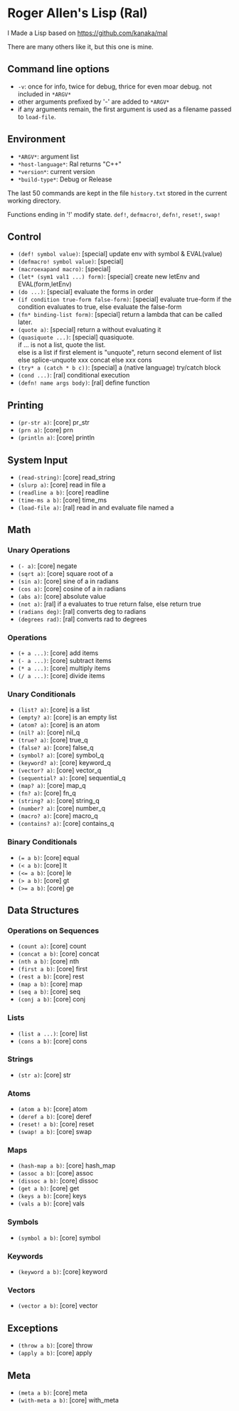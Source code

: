 # Roger Allen's Lisp (Ral)

I Made a Lisp based on https://github.com/kanaka/mal

There are many others like it, but this one is mine.

## Command line options
* `-v`: once for info, twice for debug, thrice for even moar debug.  not included in `*ARGV*`
* other arguments prefixed by '-' are added to `*ARGV*`
* if any arguments remain, the first argument is used as a filename passed to `load-file`.  

## Environment
* `*ARGV*`: argument list
* `*host-language*`: Ral returns "C++"
* `*version*`: current version
* `*build-type*`: Debug or Release

The last 50 commands are kept in the  file `history.txt` stored in the current working directory.

Functions ending in '!' modify state.  `def!`, `defmacro!`, `defn!`, `reset!`, `swap!`

## Control
* `(def! symbol value)`: [special] update env with symbol & EVAL(value)
* `(defmacro! symbol value)`: [special]
* `(macroexapand macro)`: [special]
* `(let* (sym1 val1 ...) form)`: [special] create new letEnv and EVAL(form,letEnv)
* `(do ...)`: [special] evaluate the forms in order
* `(if condition true-form false-form)`: [special] evaluate true-form if the condition evaluates to true, else evaluate the false-form
* `(fn* binding-list form)`: [special] return a lambda that can be called later.
* `(quote a)`: [special] return a without evaluating it
* `(quasiquote ...)`: [special] quasiquote.  
  if ... is not a list, 
     quote the list.  
  else is a list
    if first element is "unquote", 
      return second element of list
    else splice-unquote
      xxx concat
    else 
      xxx cons
* `(try* a (catch * b c))`: [special] a (native language) try/catch block
* `(cond ...)`: [ral] conditional execution
* `(defn! name args body)`: [ral] define function

## Printing
* `(pr-str a)`: [core] pr_str
* `(prn a)`: [core] prn
* `(println a)`: [core] println

## System Input
* `(read-string)`: [core] read_string
* `(slurp a)`: [core] read in file a
* `(readline a b)`: [core] readline
* `(time-ms a b)`: [core] time_ms
* `(load-file a)`: [ral] read in and evaluate file named a

## Math

### Unary Operations
* `(- a)`: [core] negate
* `(sqrt a)`: [core] square root of a
* `(sin a)`: [core] sine of a in radians
* `(cos a)`: [core] cosine of a in radians
* `(abs a)`: [core] absolute value
* `(not a)`: [ral] if a evaluates to true return false, else return true
* `(radians deg)`: [ral] converts deg to radians
* `(degrees rad)`: [ral] converts rad to degrees

### Operations
* `(+ a ...)`: [core] add items
* `(- a ...)`: [core] subtract items
* `(* a ...)`: [core] multiply items
* `(/ a ...)`: [core] divide items

### Unary Conditionals
* `(list? a)`: [core] is a list
* `(empty? a)`: [core] is an empty list
* `(atom? a)`: [core] is an atom
* `(nil? a)`: [core] nil_q
* `(true? a)`: [core] true_q
* `(false? a)`: [core] false_q
* `(symbol? a)`: [core] symbol_q
* `(keyword? a)`: [core] keyword_q
* `(vector? a)`: [core] vector_q
* `(sequential? a)`: [core] sequential_q
* `(map? a)`: [core] map_q
* `(fn? a)`: [core] fn_q
* `(string? a)`: [core] string_q
* `(number? a)`: [core] number_q
* `(macro? a)`: [core] macro_q
* `(contains? a)`: [core] contains_q

### Binary Conditionals
* `(= a b)`: [core] equal
* `(< a b)`: [core] lt
* `(<= a b)`: [core] le
* `(> a b)`: [core] gt
* `(>= a b)`: [core] ge

## Data Structures

### Operations on Sequences
* `(count a)`: [core] count
* `(concat a b)`: [core] concat
* `(nth a b)`: [core] nth
* `(first a b)`: [core] first
* `(rest a b)`: [core] rest
* `(map a b)`: [core] map
* `(seq a b)`: [core] seq
* `(conj a b)`: [core] conj

### Lists
* `(list a ...)`: [core] list
* `(cons a b)`: [core] cons

### Strings 
* `(str a)`: [core] str

### Atoms
* `(atom a b)`: [core] atom
* `(deref a b)`: [core] deref
* `(reset! a b)`: [core] reset
* `(swap! a b)`: [core] swap

### Maps
* `(hash-map a b)`: [core] hash_map
* `(assoc a b)`: [core] assoc
* `(dissoc a b)`: [core] dissoc
* `(get a b)`: [core] get
* `(keys a b)`: [core] keys
* `(vals a b)`: [core] vals

### Symbols
* `(symbol a b)`: [core] symbol

### Keywords
* `(keyword a b)`: [core] keyword

### Vectors
* `(vector a b)`: [core] vector

## Exceptions
* `(throw a b)`: [core] throw
* `(apply a b)`: [core] apply

## Meta
* `(meta a b)`: [core] meta
* `(with-meta a b)`: [core] with_meta
